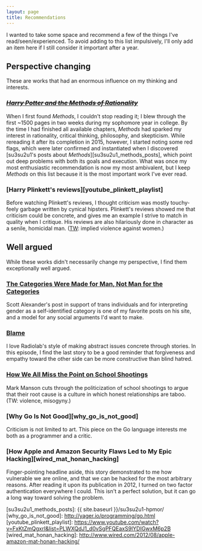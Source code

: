```yaml
---
layout: page
title: Recommendations
---
```


I wanted to take some space and recommend a few of the things I've
read/seen/experienced. To avoid adding to this list impulsively, I'll only add
an item here if I still consider it important after a year.

## Perspective changing

These are works that had an enormous influence on my thinking and interests.

### ~~[_Harry Potter and the Methods of Rationality_][methods]~~

When I first found _Methods_, I couldn't stop reading it; I blew through the
first ~1500 pages in two weeks during my sophomore year in college. By the time
I had finished all available chapters, _Methods_ had sparked my interest in
rationality, critical thinking, philosophy, and skepticism. While rereading it
after its completion in 2015, however, I started noting some red flags, which
were later confirmed and instantiated when I discovered [su3su2u1's posts about
_Methods_][su3su2u1_methods_posts], which point out deep problems with both its
goals and execution. What was once my most enthusiastic recommendation is now my
most ambivalent, but I keep _Methods_ on this list because it is the most
important work I've ever read.

### [Harry Plinkett's reviews][youtube_plinkett_playlist]

Before watching Plinkett's reviews, I thought criticism was mostly touchy-feely
garbage written by cynical hipsters. Plinkett's reviews showed me that criticism
could be concrete, and gives me an example I strive to match in quality when I
critique. His reviews are also hilariously done in character as a senile,
homicidal man. ([TW][ssc_triggers]: implied violence against women.)

## Well argued

While these works didn't necessarily change my perspective, I find them
exceptionally well argued.

### [The Categories Were Made for Man, Not Man for the Categories][ssc_trans]

Scott Alexander's post in support of trans individuals and for interpreting
gender as a self-identified category is one of my favorite posts on his site,
and a model for any social arguments I'd want to make.

### [Blame][radiolab_blame]

I love Radiolab's style of making abstract issues concrete through stories. In
this episode, I find the last story to be a good reminder that forgiveness and
empathy toward the other side can be more constructive than blind hatred.

### [How We All Miss the Point on School Shootings][mark_manson_school_shootings]

Mark Manson cuts through the politicization of school shootings to argue that
their root cause is a culture in which honest relationships are taboo. (TW:
violence, misogyny.)

### [Why Go Is Not Good][why_go_is_not_good]

Criticism is not limited to art. This piece on the Go language interests me both
as a programmer and a critic.

### [How Apple and Amazon Security Flaws Led to My Epic Hacking][wired_mat_honan_hacking]

Finger-pointing headline aside, this story demonstrated to me how vulnerable we
are online, and that we can be hacked for the most arbitrary reasons. After
reading it upon its publication in 2012, I turned on two factor authentication
everywhere I could. This isn't a perfect solution, but it can go a long way
toward solving the problem.

[mark_manson_school_shootings]: http://markmanson.net/school-shootings
[methods]: http://hpmor.com
[radiolab_blame]: http://www.radiolab.org/story/317421-blame/
[ssc_trans]: http://slatestarcodex.com/2014/11/21/the-categories-were-made-for-man-not-man-for-the-categories/
[ssc_triggers]: http://slatestarcodex.com/2014/05/30/the-wonderful-thing-about-triggers/
[su3su2u1_methods_posts]: {{ site.baseurl }}/su3su2u1-hpmor/
[why_go_is_not_good]: http://yager.io/programming/go.html
[youtube_plinkett_playlist]: https://www.youtube.com/watch?v=FxKtZmQgxrI&list=PLWXQdJ1_d0vSgPFQEaxS9lYDIGwxM6p2B
[wired_mat_honan_hacking]: http://www.wired.com/2012/08/apple-amazon-mat-honan-hacking/
